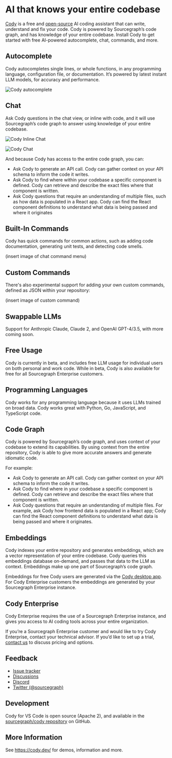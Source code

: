 # AI that knows your entire codebase

[Cody](https://cody.dev) is a free and [open-source](https://github.com/sourcegraph/cody) AI coding assistant that can write, understand and fix your code. Cody is powered by Sourcegraph’s code graph, and has knowledge of your entire codebase. Install Cody to get started with free AI-powered autocomplete, chat, commands, and more.

## Autocomplete

Cody autocompletes single lines, or whole functions, in any programming language, configuration file, or documentation. It’s powered by latest instant LLM models, for accuracy and performance.

![Cody autocomplete](https://storage.googleapis.com/sourcegraph-assets/website/Product%20Animations/GIFS/cody-completions-may2023-optim.gif)

## Chat

Ask Cody questions in the chat view, or inline with code, and it will use Sourcegraph’s code graph to answer using knowledge of your entire codebase.

![Cody Inline Chat](https://storage.googleapis.com/sourcegraph-assets/website/Product%20Animations/GIFS/cody_inline_June23-sm.gif)

![Cody Chat](https://storage.googleapis.com/sourcegraph-assets/website/Product%20Animations/GIFS/cody-chat-may2023-optim.gif)

And because Cody has access to the entire code graph, you can:

- Ask Cody to generate an API call. Cody can gather context on your API schema to inform the code it writes.
- Ask Cody to find where within your codebase a specific component is defined. Cody can retrieve and describe the exact files where that component is written.
- Ask Cody questions that require an understanding of multiple files, such as how data is populated in a React app. Cody can find the React component definitions to understand what data is being passed and where it originates

## Built-In Commands

Cody has quick commands for common actions, such as adding code documentation, generating unit tests, and detecting code smells.

(insert image of chat command menu)

## Custom Commands

There's also experimental support for adding your own custom commands, defined as JSON within your repository:

(insert image of custom command)

## Swappable LLMs

Support for Anthropic Claude, Claude 2, and OpenAI GPT-4/3.5, with more coming soon.

## Free Usage

Cody is currently in beta, and includes free LLM usage for individual users on both personal and work code. While in beta, Cody is also available for free for all Sourcegraph Enterprise customers.

## Programming Languages

Cody works for any programming language because it uses LLMs trained on broad data. Cody works great with Python, Go, JavaScript, and TypeScript code.

## Code Graph

Cody is powered by Sourcegraph’s code graph, and uses context of your codebase to extend its capabilities. By using context from the entire repository, Cody is able to give more accurate answers and generate idiomatic code.

For example:

- Ask Cody to generate an API call. Cody can gather context on your API schema to inform the code it writes.
- Ask Cody to find where in your codebase a specific component is defined. Cody can retrieve and describe the exact files where that component is written.
- Ask Cody questions that require an understanding of multiple files. For example, ask Cody how frontend data is populated in a React app; Cody can find the React component definitions to understand what data is being passed and where it originates.

## Embeddings

Cody indexes your entire repository and generates embeddings, which are a vector representation of your entire codebase. Cody queries this embeddings database on-demand, and passes that data to the LLM as context. Embeddings make up one part of Sourcegraph’s code graph.

Embeddings for free Cody users are generated via the [Cody desktop app](https://docs.sourcegraph.com/app). For Cody Enterprise customers the embeddings are generated by your Sourcegraph Enterprise instance.

## Cody Enterprise

Cody Enterprise requires the use of a Sourcegraph Enterprise instance, and gives you access to AI coding tools across your entire organization.

If you’re a Sourcegraph Enterprise customer and would like to try Cody Enterprise, contact your technical advisor. If you’d like to set up a trial, [contact us](https://about.sourcegraph.com/contact/request-info) to discuss pricing and options.

## Feedback

- [Issue tracker](https://github.com/sourcegraph/cody/issues)
- [Discussions](https://github.com/sourcegraph/cody/discussions)
- [Discord](https://discord.gg/s2qDtYGnAE)
- [Twitter (@sourcegraph)](https://twitter.com/sourcegraph)

## Development

Cody for VS Code is open source (Apache 2), and available in the [sourcegraph/cody repository](https://github.com/sourcegraph/cody) on GitHub.

## More Information

See <https://cody.dev/> for demos, information and more.
